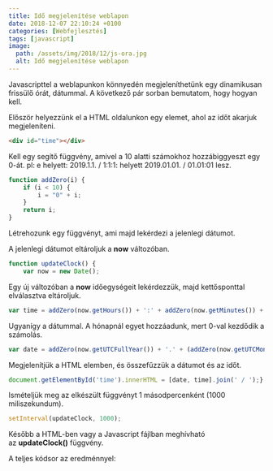 ```yaml
---
title: Idő megjelenítése weblapon
date: 2018-12-07 22:10:24 +0100
categories: [Webfejlesztés]
tags: [javascript]
image:
  path: /assets/img/2018/12/js-ora.jpg
  alt: Idő megjelenítése weblapon
---
```


Javascripttel a weblapunkon könnyedén megjeleníthetünk egy dinamikusan frissülő órát, dátummal. A következő pár sorban bemutatom, hogy hogyan kell.

Először helyezzünk el a HTML oldalunkon egy elemet, ahol az időt akarjuk megjeleníteni.

```html
<div id="time"></div>
```

Kell egy segítő függvény, amivel a 10 alatti számokhoz hozzábiggyeszt egy 0-át. pl: e helyett: 2019.1.1. / 1:1:1: helyett 2019.01.01. / 01.01:01 lesz.

```javascript
function addZero(i) {
    if (i < 10) {
        i = "0" + i;
    }
    return i;
}
```

Létrehozunk egy függvényt, ami majd lekérdezi a jelenlegi dátumot.

A jelenlegi dátumot eltároljuk a **now** változóban.

```javascript
function updateClock() {
    var now = new Date();
```

Egy új változóban a **now** időegységeit lekérdezzük, majd kettősponttal elválasztva eltároljuk.

```javascript
var time = addZero(now.getHours()) + ':' + addZero(now.getMinutes()) + ":" + addZero(now.getSeconds());
```

Ugyanígy a dátummal. A hónapnál egyet hozzáadunk, mert 0-val kezdődik a számolás.

```javascript
var date = addZero(now.getUTCFullYear()) + '.' + (addZero(now.getUTCMonth() + 1)) + "." + addZero(now.getUTCDate());
```

Megjelenítjük a HTML elemben, és összefűzzük a dátumot és az időt.

```javascript
document.getElementById('time').innerHTML = [date, time].join(' / ');}
```

Ismételjük meg az elkészült függvényt 1 másodpercenként (1000 miliszekundum).

```javascript
setInterval(updateClock, 1000);
```

Később a HTML-ben vagy a Javascript fájlban meghívható az **updateClock()** függvény.

A teljes kódsor az eredménnyel:

<script async src="//jsfiddle.net/benzo90/015woLv2/embed/js,html,result/"></script>